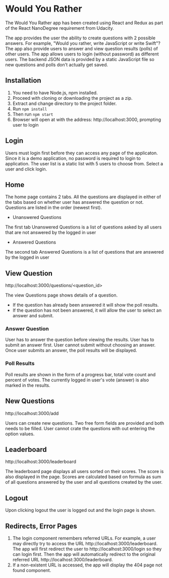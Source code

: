 # Would You Rather

The Would You Rather app has been created using React and Redux as part of the React NanoDegree requirement from Udacity.

The app provides the user the ability to create questions with 2 possible answers. For example, "Would you rather, write JavaScript or write Swift"? The app also provide users to answer and view question results (polls) of other users. The app allows users to login (without password) as different users. The backend JSON data is provided by a static JavaScript file so new questions and polls don't actually get saved.

## Installation

1. You need to have Node.js, npm installed.
2. Proceed with cloning or downloading the project as a zip.
3. Extract and change directory to the project folder.
4. Run `npm install`
5. Then run `npm start`
6. Browser will open at with the address: http://localhost:3000, prompting user to login

## Login

Users must login first before they can access any page of the applicaton.
Since it is a demo application, no password is required to login to application. The user list is a static list with 5 users to choose from. Select a user and click login.

## Home

The home page contains 2 tabs. All the questions are displayed in either of the tabs based on whether user has answered the question or not. Questions are listed in the order (newest first). 

- Unanswered Questions
    
The first tab Unanswered Questions is a list of questions asked by all users that are not answered by the logged in user

- Answered Questions

The second tab Answered Questions is a list of questions that are answered by the logged in user


## View Question

http://localhost:3000/questions/<question_id>

The view Questions page shows details of a question. 

- If the question has already been answered it will show the poll results. 
- If the question has not been answered, it will allow the user to select an answer and submit. 


### Answer Question

User has to answer the question before viewing the results. User has to submit an answer first. User cannot submit without choosing an answer. Once user submits an answer, the poll results will be displayed.

### Poll Results

Poll results are shown in the form of a progress bar,  total vote count and percent of votes. The currently logged in user's vote (answer) is also marked in the results.

## New Questions

http://localhost:3000/add

Users can create new questions. Two free form fields are provided and both needs to be filled. User cannot crate the questions with out entering the option values.

## Leaderboard

http://localhost:3000/leaderboard

The leaderboard page displays all users sorted on their scores. The score is also displayed in the page. Scores are calculated based on formula as sum of all questions answered by the user and all questions created by the user.

## Logout

Upon clicking logout the user is logged out and the login page is shown.

## Redirects, Error Pages
1. The login component remembers referred URLs. For example, a user may directly try to access the URL http://localhost:3000/leaderboard. The app will first redirect the user to http://localhost:3000/login so they can login first. Then the app will automatically redirect to the original referred URL http://localhost:3000/leaderboard.
2. If a non-existent URL is accessed, the app will display the 404 page not found component.
